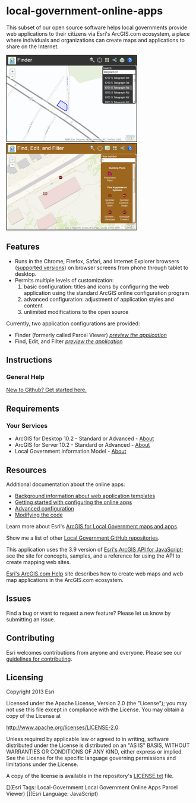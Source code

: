 [FinderPreview]: http://www.arcgis.com/apps/Solutions/s2.html?app=apps2/Finder
[FinderThumbnail]: local-government-online-apps.png "Local Government Online App using the 'Finder' configuration"
[FEFPreview]: http://www.arcgis.com/apps/Solutions/s2.html?app=apps2/FindEditFilter
[FEFThumbnail]: local-government-online-apps2.png "Local Government Online App using the 'Find, Edit, and Filter' configuration"

# local-government-online-apps

This subset of our open source software helps local governments provide web applications to their citizens
via Esri's ArcGIS.com ecosystem, a place where individuals and organizations can create maps and applications
to share on the Internet.

[![Image of Local Government Online App using the 'Finder' configuration][FinderThumbnail]][FinderPreview] [![Image of Local Government Online App using the 'Find, Edit, and Filter' configuration][FEFThumbnail]][FEFPreview]

## Features

* Runs in the Chrome, Firefox, Safari, and Internet Explorer browsers
(<a href="http://help.arcgis.com/en/webapi/javascript/arcgis/jshelp/#supported_browsers">supported versions</a>)
on browser screens from phone through tablet to desktop.
* Permits multiple levels of customization:
    1. basic configuration: titles and icons by configuring the web application using the standard ArcGIS online configuration program
    2. advanced configuration: adjustment of application styles and content
    3. unlimited modifications to the open source

Currently, two application configurations are provided:

* Finder (formerly called Parcel Viewer) *[preview the application][FinderPreview]*
* Find, Edit, and Filter *[preview the application][FEFPreview]*

## Instructions

### General Help
[New to Github? Get started here.](http://htmlpreview.github.com/?https://github.com/Esri/esri.github.com/blob/master/help/esri-getting-to-know-github.html)

## Requirements

### Your Services

* ArcGIS for Desktop 10.2 - Standard or Advanced - [About](http://www.esri.com/software/arcgis/arcgis-for-desktop)
* ArcGIS for Server 10.2 - Standard or Advanced - [About](http://www.esri.com/software/arcgis/arcgisserver)
* Local Government Information Model - [About](http://www.arcgis.com/home/item.html?id=ae175b36c4154dda987127dff879350d)

## Resources

Additional documentation about the online apps:

* [Background information about web application templates](http://resources.arcgis.com/en/help/arcgisonline/index.html#/About_web_application_templates/010q000000nt000000/)
* [Getting started with configuring the online apps](https://github.com/Esri/local-government-online-apps/blob/master/doc/GettingStarted.md)
* [Advanced configuration](https://github.com/Esri/local-government-online-apps/blob/master/doc/AdvancedConfiguration.md)
* [Modifying the code](https://github.com/Esri/local-government-online-apps/blob/master/doc/ModifyingTheCode.md)

Learn more about Esri's [ArcGIS for Local Government maps and apps](http://solutions.arcgis.com/local-government/).

Show me a list of other [Local Government GitHub repositories](http://esri.github.io/#Local-Government).

This application uses the 3.9 version of
[Esri's ArcGIS API for JavaScript](http://help.arcgis.com/en/webapi/javascript/arcgis/);
see the site for concepts, samples, and a reference for using the API to create mapping web sites.

<a href="http://resources.arcgis.com/en/help/arcgisonline/">Esri's ArcGIS.com Help</a> site
describes how to create web maps and web map applications in the ArcGIS.com ecosystem.

## Issues

Find a bug or want to request a new feature?  Please let us know by submitting an issue.

## Contributing

Esri welcomes contributions from anyone and everyone.
Please see our [guidelines for contributing](https://github.com/esri/contributing).

## Licensing

Copyright 2013 Esri

Licensed under the Apache License, Version 2.0 (the "License");
you may not use this file except in compliance with the License.
You may obtain a copy of the License at

   http://www.apache.org/licenses/LICENSE-2.0

Unless required by applicable law or agreed to in writing, software
distributed under the License is distributed on an "AS IS" BASIS,
WITHOUT WARRANTIES OR CONDITIONS OF ANY KIND, either express or implied.
See the License for the specific language governing permissions and
limitations under the License.

A copy of the license is available in the repository's
[LICENSE.txt](LICENSE.txt) file.

[](Esri Tags: Local-Government Local Government Online Apps Parcel Viewer)
[](Esri Language: JavaScript)
